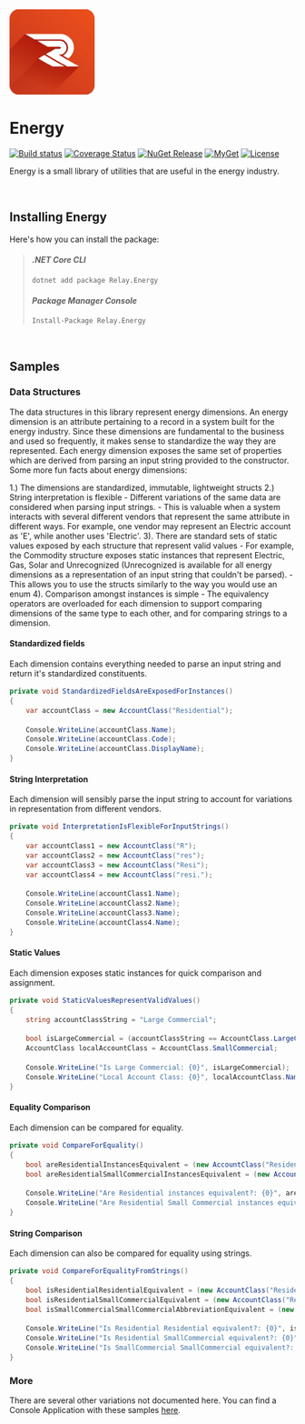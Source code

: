 <img src="https://raw.githubusercontent.com/relay-dev/energy/master/resources/icon.png" alt="Energy" height="150" width="150">

# Energy

[![Build status](https://ci.appveyor.com/api/projects/status/rbnas7sa2tnl5adl/branch/master?svg=true)](https://ci.appveyor.com/project/sfergusonATX/energy/branch/master)
[![Coverage Status](https://coveralls.io/repos/github/relay-dev/energy/badge.svg?branch=master&service=github)](https://coveralls.io/github/relay-dev/energy?branch=master)
[![NuGet Release](https://img.shields.io/nuget/v/Relay.Energy.svg)](https://www.nuget.org/packages/Relay.Energy/)
[![MyGet](https://img.shields.io/myget/relay-dev/v/Relay.Energy?color=red&label=myget)](https://www.myget.org/feed/relay-dev/package/nuget/Relay.Energy)
[![License](https://img.shields.io/github/license/relay-dev/energy.svg)](https://github.com/relay-dev/energy/blob/master/LICENSE)

Energy is a small library of utilities that are useful in the energy industry. 

<br />

## Installing Energy

Here's how you can install the package:

> #### *.NET Core CLI*
> 
> ```
> dotnet add package Relay.Energy
> ```
>
> #### *Package Manager Console*
> 
> ```
> Install-Package Relay.Energy
> ```

<br />

## Samples

### Data Structures

The data structures in this library represent energy dimensions. An energy dimension is an attribute pertaining to a record in a system built for the energy industry. Since these dimensions are fundamental to the business and used so frequently, it makes sense to standardize the way they are represented. Each energy dimension exposes the same set of properties which are derived from parsing an input string provided to the constructor. Some more fun facts about energy dimensions:

  1.) The dimensions are standardized, immutable, lightweight structs
  2.) String interpretation is flexible
      - Different variations of the same data are considered when parsing input strings.
      - This is valuable when a system interacts with several different vendors that represent the same attribute in different ways. For example, one vendor may represent an Electric account as 'E', while another uses 'Electric'.
  3). There are standard sets of static values exposed by each structure that represent valid values
      - For example, the Commodity structure exposes static instances that represent Electric, Gas, Solar and Unrecognized (Unrecognized is available for all energy dimensions as a representation of an input string that couldn't be parsed).
      - This allows you to use the structs similarly to the way you would use an enum
  4). Comparison amongst instances is simple
      - The equivalency operators are overloaded for each dimension to support comparing dimensions of the same type to each other, and for comparing strings to a dimension.

#### Standardized fields

Each dimension contains everything needed to parse an input string and return it's standardized constituents.

```c#
private void StandardizedFieldsAreExposedForInstances()
{
    var accountClass = new AccountClass("Residential");

    Console.WriteLine(accountClass.Name);
    Console.WriteLine(accountClass.Code);
    Console.WriteLine(accountClass.DisplayName);
}
```

#### String Interpretation

Each dimension will sensibly parse the input string to account for variations in representation from different vendors.

```c#
private void InterpretationIsFlexibleForInputStrings()
{
    var accountClass1 = new AccountClass("R");
    var accountClass2 = new AccountClass("res");
    var accountClass3 = new AccountClass("Resi");
    var accountClass4 = new AccountClass("resi.");

    Console.WriteLine(accountClass1.Name);
    Console.WriteLine(accountClass2.Name);
    Console.WriteLine(accountClass3.Name);
    Console.WriteLine(accountClass4.Name);
}
```

#### Static Values

Each dimension exposes static instances for quick comparison and assignment.

```c#
private void StaticValuesRepresentValidValues()
{
    string accountClassString = "Large Commercial";

    bool isLargeCommercial = (accountClassString == AccountClass.LargeCommercial);
    AccountClass localAccountClass = AccountClass.SmallCommercial;

    Console.WriteLine("Is Large Commercial: {0}", isLargeCommercial);
    Console.WriteLine("Local Account Class: {0}", localAccountClass.Name);
}
```

#### Equality Comparison

Each dimension can be compared for equality.

```c#
private void CompareForEquality()
{
    bool areResidentialInstancesEquivalent = (new AccountClass("Residential") == new AccountClass("Residential"));
    bool areResidentialSmallCommercialInstancesEquivalent = (new AccountClass("Residential") == new AccountClass("Small Commercial"));

    Console.WriteLine("Are Residential instances equivalent?: {0}", areResidentialInstancesEquivalent);
    Console.WriteLine("Are Residential Small Commercial instances equivalent?: {0}", areResidentialSmallCommercialInstancesEquivalent);
}
```

#### String Comparison

Each dimension can also be compared for equality using strings.

```c#
private void CompareForEqualityFromStrings()
{
    bool isResidentialResidentialEquivalent = (new AccountClass("Residential") == "Residential");
    bool isResidentialSmallCommercialEquivalent = (new AccountClass("Residential") == "Small Commercial");
    bool isSmallCommercialSmallCommercialAbbreviationEquivalent = (new AccountClass("Small Commercial") == "SC");

    Console.WriteLine("Is Residential Residential equivalent?: {0}", isResidentialResidentialEquivalent);
    Console.WriteLine("Is Residential SmallCommercial equivalent?: {0}", isResidentialSmallCommercialEquivalent);
    Console.WriteLine("Is SmallCommercial SmallCommercial equivalent?: {0}", isSmallCommercialSmallCommercialAbbreviationEquivalent);
}
```

### More

There are several other variations not documented here. You can find a Console Application with these samples [here](https://github.com/relay-dev/energy/tree/master/samples/Energy.Samples/).